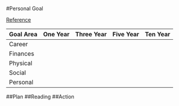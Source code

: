 #Personal Goal

[Reference](http://sidsavara.com/personal-development/personal-development-plan)

|Goal Area|One Year|Three Year|Five Year|Ten Year|
|---    	|---	|---	|---	|---	|
Career		|		
Finances	|				
Physical	|				
Social		|			
Personal	|

##Plan
##Reading
##Action

